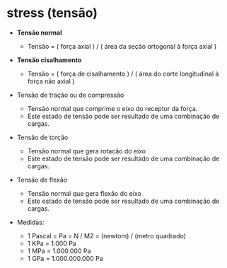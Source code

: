 # stress (tensão)

- **Tensão normal**
     - Tensão = ( força axial ) / ( área da seção ortogonal à força axial )

- **Tensão cisalhamento**
     - Tensão = ( força de cisalhamento ) / ( área do corte longitudinal à força não axial )

- Tensão de tração ou de compressão
     - Tensão normal que comprime o eixo do receptor da força.
     - Este estado de tensão pode ser resultado de uma combinação de cargas. 

- Tensão de torção
     - Tensão normal que gera rotacão do eixo
     - Este estado de tensão pode ser resultado de uma combinação de cargas. 

- Tensão de flexão
     - Tensão normal que gera flexão do eixo
     - Este estado de tensão pode ser resultado de uma combinação de cargas. 

- Medidas:
    - 1 Pascal = Pa = N / M2 = (newtom) / (metro quadrado)
    - 1 KPa = 1.000 Pa
    - 1 MPa = 1.000.000 Pa
    - 1 GPa = 1.000.000.000 Pa 